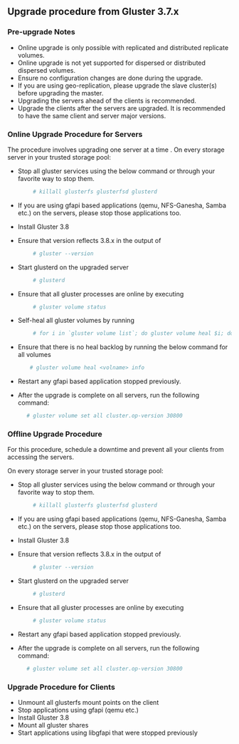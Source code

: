 ## Upgrade procedure from Gluster 3.7.x

### Pre-upgrade Notes 
  - Online upgrade is only possible with replicated and distributed replicate volumes.
  - Online upgrade is not yet supported for dispersed or distributed dispersed volumes.
  - Ensure no configuration changes are done during the upgrade.
  - If you are using geo-replication, please upgrade the slave cluster(s) before upgrading the master.
  - Upgrading the servers ahead of the clients is recommended.
  - Upgrade the clients after the servers are upgraded. It is recommended to have the same client and server major versions.

### Online Upgrade Procedure for Servers

The procedure involves upgrading one server at a time . On every storage server in your trusted storage pool:

- Stop all gluster services using the below command or through your favorite way to stop them.
```sh
        # killall glusterfs glusterfsd glusterd
```
- If you are using gfapi based applications (qemu, NFS-Ganesha, Samba etc.) on the servers, please stop those applications too.

- Install Gluster 3.8

- Ensure that version reflects 3.8.x in the output of
```sh
        # gluster --version
```

- Start glusterd on the upgraded server
```sh
        # glusterd
```

- Ensure that all gluster processes are online by executing
```sh
        # gluster volume status
```

- Self-heal all gluster volumes by running
```sh
        # for i in `gluster volume list`; do gluster volume heal $i; done
```

- Ensure that there is no heal backlog by running the below command for all volumes
```sh
       # gluster volume heal <volname> info
```
- Restart any gfapi based application stopped previously.

- After the upgrade is complete on all servers, run the following command:
```sh
      # gluster volume set all cluster.op-version 30800
```


### Offline Upgrade Procedure 

For this procedure, schedule a downtime and prevent all your clients from accessing the servers.

On every storage server in your trusted storage pool:
- Stop all gluster services using the below command or through your favorite way to stop them.
```sh
        # killall glusterfs glusterfsd glusterd
```
- If you are using gfapi based applications (qemu, NFS-Ganesha, Samba etc.) on the servers, please stop those applications too.

- Install Gluster 3.8

- Ensure that version reflects 3.8.x in the output of
```sh
        # gluster --version
```

- Start glusterd on the upgraded server
```sh
        # glusterd
```
- Ensure that all gluster processes are online by executing
```sh
        # gluster volume status
```

- Restart any gfapi based application stopped previously.

- After the upgrade is complete on all servers, run the following command:
```sh
      # gluster volume set all cluster.op-version 30800
```

### Upgrade Procedure for Clients


- Unmount all glusterfs mount points on the client
- Stop applications using gfapi (qemu etc.)
- Install Gluster 3.8
- Mount all gluster shares
- Start applications using libgfapi that were stopped previously
